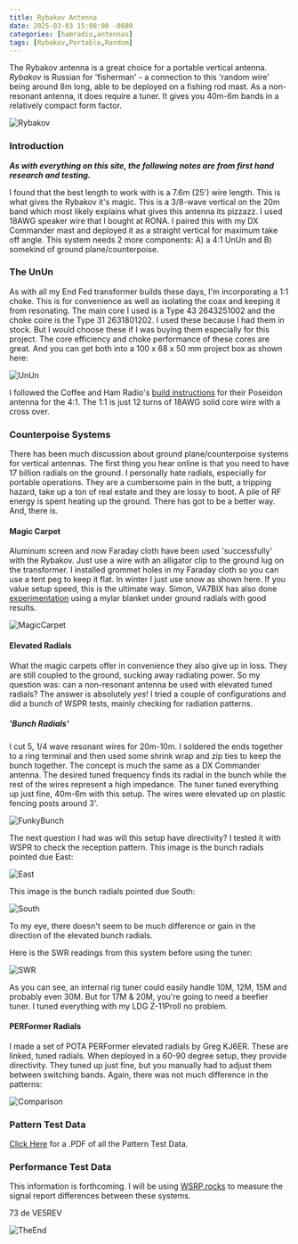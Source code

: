 ```yaml
---
title: Rybakov Antenna
date: 2025-03-03 15:00:00 -0600
categories: [hamradio,antennas]
tags: [Rybakov,Portable,Random]
---
```


The Rybakov antenna is a great choice for a portable vertical antenna. *Rybakov* is Russian for 'fisherman' - a connection to this 'random wire' being around 8m long, able to be deployed on a fishing rod mast. As a non-resonant antenna, it does require a tuner. It gives you 40m-6m bands in a relatively compact form factor.

![Rybakov](./assets/Rybakov/R01.webp)

### Introduction

_**As with everything on this site, the following notes are from first hand research and testing.**_

I found that the best length to work with is a 7.6m (25') wire length. This is what gives the Rybakov it's magic. This is a 3/8-wave vertical on the 20m band which most likely explains what gives this antenna its pizzazz. I used 18AWG speaker wire that I bought at RONA. I paired this with my DX Commander mast and deployed it as a straight vertical for maximum take off angle. This system needs 2 more components: A) a 4:1 UnUn and B) somekind of ground plane/counterpoise. 

### The UnUn

As with all my End Fed transformer builds these days, I'm incorporating a 1:1 choke. This is for convenience as well as isolating the coax and keeping it from resonating. The main core I used is a Type 43 2643251002 and the choke coire is the Type 31 2631801202. I used these because I had them in stock. But I would choose these if I was buying them especially for this project. The core efficiency and choke performance of these cores are great. And you can get both into a 100 x 68 x 50 mm project box as shown here:

![UnUn](./assets/Rybakov/R02.webp)

I followed the Coffee and Ham Radio's [build instructions](https://github.com/TemporarilyOffline/cahrtenna/blob/main/CaHRTenna%20Poseidon%20Build%20Instructions.pdf) for their Poseidon antenna for the 4:1. The 1:1 is just 12 turns of 18AWG solid core wire with a cross over. 

### Counterpoise Systems

There has been much discussion about ground plane/counterpoise systems for vertical antennas. The first thing you hear online is that you need to have 17 billion radials on the ground. I personally hate radials, especially for portable operations. They are a cumbersome pain in the butt, a tripping hazard, take up a ton of real estate and they are lossy to boot. A pile of RF energy is spent heating up the ground. There has got to be a better way. And, there is.

#### Magic Carpet

Aluminum screen and now Faraday cloth have been used 'successfully' with the Rybakov. Just use a wire with an alligator clip to the ground lug on the transformer. I installed grommet holes in my Faraday cloth so you can use a tent peg to keep it flat. In winter I just use snow as shown here. If you value setup speed, this is the ultimate way. Simon, VA7BIX has also done [experimentation](https://youtu.be/PA2KTFpTpKE?si=FVbHvS7HIP5LSF6Y) using a mylar blanket under ground radials with good results.

![MagicCarpet](./assets/Rybakov/R07.webp)

#### Elevated Radials

What the magic carpets offer in convenience they also give up in loss. They are still coupled to the ground, sucking away radiating power. So my question was: can a non-resonant antenna be used with elevated tuned radials? The answer is absolutely *yes*! I tried a couple of configurations and did a bunch of WSPR tests, mainly checking for radiation patterns.

##### 'Bunch Radials'

I cut 5, 1/4 wave resonant wires for 20m-10m. I soldered the ends together to a ring terminal and then used some shrink wrap and zip ties to keep the bunch together. The concept is much the same as a DX Commander antenna. The desired tuned frequency finds its radial in the bunch while the rest of the wires represent a high impedance. The tuner tuned everything up just fine, 40m-6m with this setup. The wires were elevated up on plastic fencing posts around 3'.

![FunkyBunch](./assets/Rybakov/R08.webp)

The next question I had was will this setup have directivity? I tested it with WSPR to check the reception pattern. This image is the bunch radials pointed due East:

![East](./assets/Rybakov/R09.webp)

This image is the bunch radials pointed due South:

![South](./assets/Rybakov/R10.webp)

To my eye, there doesn't seem to be much difference or gain in the direction of the elevated bunch radials.

Here is the SWR readings from this system before using the tuner:

![SWR](./assets/Rybakov/R06.webp)

As you can see, an internal rig tuner could easily handle 10M, 12M, 15M and probably even 30M. But for 17M & 20M, you're going to need a beefier tuner. I tuned everything with my LDG Z-11ProII no problem.

#### PERFormer Radials

I made a set of POTA PERFormer elevated radials by Greg KJ6ER. These are linked, tuned radials. When deployed in a 60-90 degree setup, they provide directivity. They tuned up just fine, but you manually had to adjust them between switching bands. Again, there was not much difference in the patterns:

![Comparison](./assets/Rybakov/R11.webp)

### Pattern Test Data

[Click Here](./assets/Rybakov/RybakovPatternTests.pdf) for a .PDF of all the Pattern Test Data.

### Performance Test Data

This information is forthcoming. I will be using [WSRP.rocks](https://wspr.rocks/) to measure the signal report differences between these systems.


73 de VE5REV

![TheEnd](./assets/Rybakov/R03.webp)
